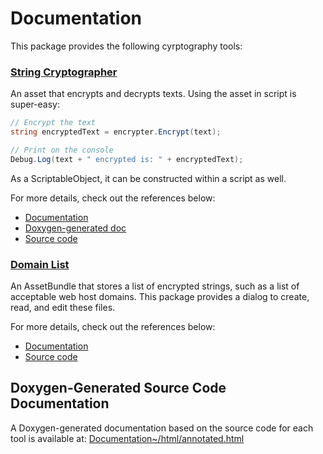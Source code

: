 # Documentation

This package provides the following cyrptography tools:

### [String Cryptographer](/Documentation~/StringCryptographer.md)

An asset that encrypts and decrypts texts. Using the asset in script is super-easy:

```csharp
// Encrypt the text
string encryptedText = encrypter.Encrypt(text);

// Print on the console
Debug.Log(text + " encrypted is: " + encryptedText);
```

As a ScriptableObject, it can be constructed within a script as well.

For more details, check out the references below:
- [Documentation](/Documentation~/StringCryptographer.md)
- [Doxygen-generated doc](/Documentation~/html/class_omiya_games_1_1_cryptography_1_1_string_cryptographer.html)
- [Source code](/Runtime/StringCryptographer.cs)

### [Domain List](/Documentation~/DomainList.md)

An AssetBundle that stores a list of encrypted strings, such as a list of acceptable web host domains. This package provides a dialog to create, read, and edit these files.

For more details, check out the references below:
- [Documentation](/Documentation~/DomainList.md)
- [Source code](/Runtime/DomainList.cs)

## Doxygen-Generated Source Code Documentation

A Doxygen-generated documentation based on the source code for each tool is available at:
[Documentation~/html/annotated.html](/Documentation~/html/annotated.html)
